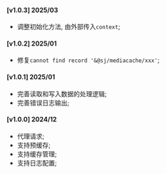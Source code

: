 #### [v1.0.3] 2025/03
- 调整初始化方法, 由外部传入`context`;

#### [v1.0.2] 2025/01
- 修复`cannot find record '&@sj/mediacache/xxx'`;

#### [v1.0.1] 2025/01
- 完善读取和写入数据的处理逻辑;
- 完善错误日志输出;

#### [v1.0.0] 2024/12
- 代理请求;
- 支持预缓存;
- 支持缓存管理;
- 支持日志配置;